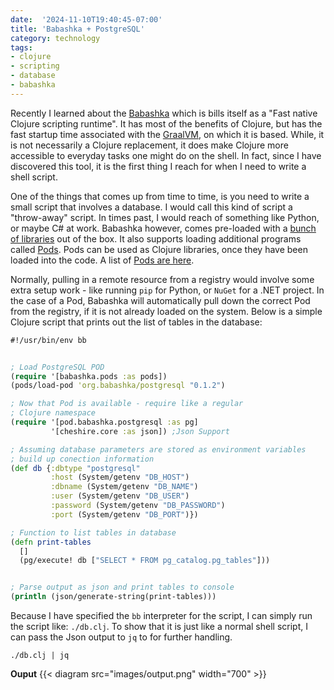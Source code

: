 ```yaml
---
date:  '2024-11-10T19:40:45-07:00'
title: 'Babashka + PostgreSQL'
category: technology
tags:
- clojure
- scripting
- database
- babashka
---
```

Recently I learned about the [Babashka](https://babashka.org) which is bills itself as a "Fast native Clojure scripting runtime".  It has most of the benefits of Clojure, but has the fast startup time associated with the [GraalVM](https://www.graalvm.org), on which it is based.  While, it is not necessarily a Clojure replacement, it does make Clojure more accessible to everyday tasks one might do on the shell.  In fact, since I have discovered this tool, it is the first thing I reach for when I need to write a shell script.  

One of the things that comes up from time to time, is you need to write a small script that involves a database.  I would call this kind of script a "throw-away" script.  In times past, I would reach of something like Python, or maybe C# at work.  Babashka however, comes pre-loaded with a [bunch of libraries](https://book.babashka.org/#libraries) out of the box.  It also supports loading additional programs called [Pods](https://github.com/babashka/pods).  Pods can be used as Clojure libraries, once they have been loaded into the code.  A list of [Pods are here](https://github.com/babashka/babashka/blob/master/doc/projects.md#pods).

Normally, pulling in a remote resource from a registry would involve some extra setup work - like running `pip` for Python, or `NuGet` for a .NET project.  In the case of a Pod, Babashka will automatically pull down the correct Pod from the registry, if it is not already loaded on the system.  Below is a simple Clojure script that prints out the list of tables in the database:


```clojure
#!/usr/bin/env bb


; Load PostgreSQL POD
(require '[babashka.pods :as pods]) 
(pods/load-pod 'org.babashka/postgresql "0.1.2")

; Now that Pod is available - require like a regular
; Clojure namespace
(require '[pod.babashka.postgresql :as pg]
         '[cheshire.core :as json]) ;Json Support

; Assuming database parameters are stored as environment variables
; build up conection information
(def db {:dbtype "postgresql"
         :host (System/getenv "DB_HOST")
         :dbname (System/getenv "DB_NAME")
         :user (System/getenv "DB_USER")
         :password (System/getenv "DB_PASSWORD")
         :port (System/getenv "DB_PORT")})

; Function to list tables in database
(defn print-tables
  []
  (pg/execute! db ["SELECT * FROM pg_catalog.pg_tables"]))


; Parse output as json and print tables to console
(println (json/generate-string(print-tables)))
```

Because I have specified the `bb` interpreter for the script, I can simply run the script like: `./db.clj`.   To show that it is just like a normal shell script, I can pass the Json output to `jq` to for further handling. 

`./db.clj | jq`

**Ouput**
{{< diagram src="images/output.png" width="700" >}}

